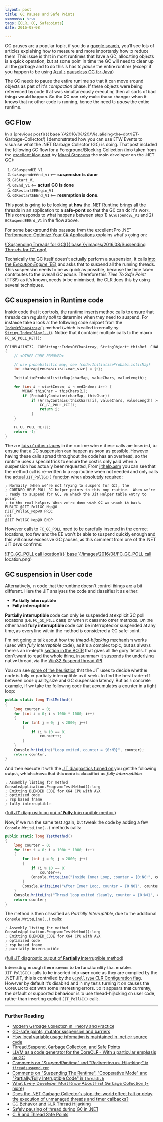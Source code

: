 ```yaml
---
layout: post
title: GC Pauses and Safe Points
comments: true
tags: [CLR, GC, Safepoints]
date: 2016-08-08

---
```


GC pauses are a popular topic, if you do a [google search](https://www.google.com/#q=gc+pauses+in+.net), you'll see lots of articles explaining how to measure and more importantly how to reduce them. This issue is that in most runtimes that have a GC, allocating objects is a quick operation, but at some point in time the GC will need to clean up all the garbage and to do this is has to *pause* the entire runtime (except if you happen to be using [Azul's pauseless GC for Java](https://www.azul.com/products/zing/pgc/)). 

The GC needs to pause the entire runtime so that it can move around objects as part of it's *compaction* phase. If these objects were being referenced by code that was simultaneously executing then all sorts of bad things would happen. So the GC can only make these changes when it knows that no other code is running, hence the need to *pause* the entire runtime. 

## GC Flow 

In a [previous post]({{ base }}/2016/06/20/Visualising-the-dotNET-Garbage-Collector/) I demonstrated how you can use ETW Events to visualise what the .NET Garbage Collector (GC) is doing. That post included the following GC flow for a Foreground/Blocking Collection (info taken from the [excellent blog post](https://blogs.msdn.microsoft.com/maoni/2014/12/25/gc-etw-events-3/) by [Maoni Stephens](https://github.com/Maoni0/) the main developer on the .NET GC):

1. `GCSuspendEE_V1` 
2. `GCSuspendEEEnd_V1` <– **suspension is done**
3. `GCStart_V1` 
4. `GCEnd_V1` <– **actual GC is done**
5. `GCRestartEEBegin_V1` 
6. `GCRestartEEEnd_V1` <– **resumption is done.**

This post is going to be looking at **how** the .NET Runtime brings all the threads in an application to a **safe-point** so that the GC can do it's work. This corresponds to what happens between step 1) `GCSuspendEE_V1` and 2) `GCSuspendEEEnd_V1` in the flow above.

For some background this passage from the excellent [Pro .NET Performance: Optimize Your C# Applications ](https://www.amazon.co.uk/Pro-NET-Performance-Optimize-Applications/dp/1430244585/ref=as_li_ss_tl?ie=UTF8&linkCode=ll1&tag=mattonsoft-21&linkId=f18fd47630f046ab8e28512acc728fbb) explains what's going on:

[![Suspending Threads for GC]({{ base }}/images/2016/08/Suspending Threads for GC.png)](https://books.google.co.uk/books?id=fhpYTbos8OkC&pg=PA103&lpg=PA103&dq=GC+safepoints+.NET&source=bl&ots=OcEbYCaMor&sig=XNDl1pSuKRcDU_xc1M6Go64ot2Q&hl=en&sa=X&redir_esc=y#v=onepage&q&f=false)

Technically the GC itself doesn't actually perform a suspension, it calls [into the *Execution Engine* (EE)](https://github.com/dotnet/coreclr/blob/master/src/vm/gcenv.ee.cpp#L26-L36) and asks that to suspend all the running threads. This suspension needs to be as quick as possible, because the time taken contributes to the overall *GC pause*. Therefore this *Time To Safe Point* (TTSP) as it's known, needs to be minimised, the CLR does this by using several techniques. 

## GC suspension in Runtime code

Inside code that it controls, the runtime inserts method calls to ensure that threads can regularly *poll* to determine when they need to suspend. For instance take a look at the following code snippet from the [`IndexOfCharArray()`](https://github.com/dotnet/coreclr/blob/deb00ad58acf627763b6c0a7833fa789e3bb1cd0/src/classlibnative/bcltype/stringnative.cpp#L351-L400) method (which is called internally by [`String.IndexOfAny(..)`](https://msdn.microsoft.com/en-us/library/system.string.indexofany(v=vs.110).aspx)). Notice that it contains multiple calls to the macro `FC_GC_POLL_RET()`:

``` cpp
FCIMPL4(INT32, COMString::IndexOfCharArray, StringObject* thisRef, CHARArray* valueRef, INT32 startIndex, INT32 count)
{
    // <OTHER CODE REMOVED>

    // use probabilistic map, see (code:InitializeProbabilisticMap)
    int charMap[PROBABILISTICMAP_SIZE] = {0};

    InitializeProbabilisticMap(charMap, valueChars, valueLength);

    for (int i = startIndex; i < endIndex; i++) {
        WCHAR thisChar = thisChars[i];
        if (ProbablyContains(charMap, thisChar))
            if (ArrayContains(thisChars[i], valueChars, valueLength) >= 0) {
                FC_GC_POLL_RET();
                return i;
            }
    }

    FC_GC_POLL_RET();
    return -1;
}
``` 

The are [lots of other places](https://github.com/dotnet/coreclr/search?utf8=%E2%9C%93&q=FC_GC_POLL+FC_GC_POLL_RET&type=Code) in the runtime where these calls are inserted, to ensure that a GC suspension can happen as soon as possible. However having these calls spread throughout the code has an overhead, so the runtime uses a special trick to ensure the cost is only paid when a suspension has actually been requested, From [jithelp.asm](https://github.com/dotnet/coreclr/blob/deb00ad58acf627763b6c0a7833fa789e3bb1cd0/src/vm/i386/jithelp.asm#L472-L480) you can see that the method call is re-written to a `nop` routine when not needed and only calls the [actual `JIT_PollGC()` function](https://github.com/dotnet/coreclr/blob/deb00ad58acf627763b6c0a7833fa789e3bb1cd0/src/vm/jithelpers.cpp#L6331-L6536) when absolutely required:

``` assembly
; Normally (when we're not trying to suspend for GC), the 
; CORINFO_HELP_POLL_GC helper points to this nop routine.  When we're 
; ready to suspend for GC, we whack the Jit Helper table entry to point 
; to the real helper. When we're done with GC we whack it back.
PUBLIC @JIT_PollGC_Nop@0
@JIT_PollGC_Nop@0 PROC
ret
@JIT_PollGC_Nop@0 ENDP
```

However calls to `FC_GC_POLL` need to be carefully inserted in the correct locations, too few and the EE won't be able to suspend quickly enough and this will cause excessive GC pauses, as this comment from one of the .NET JIT devs confirms:

[![FC_GC_POLL call location]({{ base }}/images/2016/08/FC_GC_POLL call location.png)](https://github.com/dotnet/coreclr/pull/36#discussion_r24088949)

## GC suspension in User code

Alternatively, in code that the runtime doesn't control things are a bit different. Here the JIT analyses the code and classifies it as either:

- **Partially interruptible**
- **Fully interruptible** 

**Partially interruptible** code can only be suspended at explicit GC poll locations (i.e. `FC_GC_POLL` calls) or when it calls into other methods. On the other hand **fully interruptible** code can be interrupted or suspended at any time, as every line within the method is considered a GC safe-point.

I'm not going to talk about how the *thread-hijacking* mechanism works (used with *fully interruptible* code), as it's a complex topic, but as always there's an in-depth [section in the BOTR](https://github.com/dotnet/coreclr/blob/775003a4c72f0acc37eab84628fcef541533ba4e/Documentation/botr/threading.md#hijacking) that gives all the gory details. If you don't want to read the whole thing, in summary it suspends the underlying native thread, via the [Win32 SuspendThread API](https://msdn.microsoft.com/en-us/library/windows/desktop/ms686345(v=vs.85).aspx). 

You can see [some of the heuristics](https://github.com/dotnet/coreclr/blob/deb00ad58acf627763b6c0a7833fa789e3bb1cd0/src/jit/flowgraph.cpp#L7382-L7462) that the JIT uses to decide whether code is fully or partially interruptible as it seeks to find the best trade-off between code quality/size and GC suspension latency. But as a concrete example, if we take the following code that accumulates a counter in a tight loop:

``` csharp
public static long TestMethod()
{
    long counter = 0;
    for (int i = 0; i < 1000 * 1000; i++)
    {
        for (int j = 0; j < 2000; j++)
        {
            if (i % 10 == 0)
                counter++;
        }
    }
    Console.WriteLine("Loop exited, counter = {0:N0}", counter);
    return counter;
}
```

And then execute it with the [JIT diagnostics turned on](https://github.com/dotnet/coreclr/blob/master/Documentation/building/viewing-jit-dumps.md#useful-complus-variables) you get the following output, which shows that this code is classified as *fully interruptible*:

``` assembly
; Assembly listing for method ConsoleApplication.Program:TestMethod():long
; Emitting BLENDED_CODE for X64 CPU with AVX
; optimized code
; rsp based frame
; fully interruptible
```
([full JIT diagnostic output of **Fully** Interruptible method](https://gist.github.com/mattwarren/71adb255e4b35a92a060029aef4d1728#file-testmethod-fully-interruptible-md))

Now, if we run the same test again, but tweak the code by adding a few `Console.WriteLine(..)` methods calls:

``` csharp
public static long TestMethod()
{
    long counter = 0;
    for (int i = 0; i < 1000 * 1000; i++)
    {
        for (int j = 0; j < 2000; j++)
        {
            if (i % 10 == 0)
                counter++;
            Console.WriteLine("Inside Inner Loop, counter = {0:N0}", counter);
        }
        Console.WriteLine("After Inner Loop, counter = {0:N0}", counter);
    }
    Console.WriteLine("Thread loop exited cleanly, counter = {0:N0}", counter);
    return counter;
}
```

The method is then classified as *Partially Interruptible*, due to the additional `Console.WriteLine(..)` calls:

``` assembly
; Assembly listing for method ConsoleApplication.Program:TestMethod():long
; Emitting BLENDED_CODE for X64 CPU with AVX
; optimized code
; rsp based frame
; partially interruptible
```
([full JIT diagnostic output of **Partially** Interruptible method](https://gist.github.com/mattwarren/06dd970b5364c80d445da4252558a5d3#file-testmethod-partially-interruptible-md))

Interesting enough there seems to be functionality that enables `JIT_PollGC()` calls to be inserted into **user** code as they are compiled by the .NET JIT, this is controlled by the [`GCPollType` CLR Configuration flag](https://github.com/dotnet/coreclr/blob/master/Documentation/project-docs/clr-configuration-knobs.md). However by default it's disabled and in my tests turning it on causes the CoreCLR to exit with some interesting errors. So it appears that currently, the default or supported behaviour is to use thread-hijacking on user code, rather than inserting explicit `JIT_PollGC()` calls.

----

### Further Reading
- [Modern Garbage Collection in Theory and Practice](http://blogs.microsoft.co.il/sasha/2013/11/05/modern-garbage-collection-in-theory-and-practice/)
- [GC-safe points, mutator suspension and barriers](http://flyingfrogblog.blogspot.co.uk/2012/03/gc-safe-points-mutator-suspension-and.html)
- [How local variable usage infomation is maintained in .net clr source code](http://stackoverflow.com/questions/30416520/how-local-variable-usage-infomation-is-maintained-in-net-clr-source-code)
- [Thread.Suspend, Garbage Collection, and Safe Points](https://msdn.microsoft.com/en-us/library/678ysw69(v=vs.110).aspx)
- [LLVM as a code generator for the CoreCLR - With a particular emphasis on GC
](http://llvm.org/devmtg/2015-04/slides/LLILC_Euro_LLVM_2015.pptx)
- [Comments on "SuspendRuntime" and "Redirection vs. Hijacking:" in `threadsuspend.cpp`](https://github.com/dotnet/coreclr/blob/6f26329518b08055c090315eee5db533e42f39ae/src/vm/threadsuspend.cpp#L4784-L4822)
- [Comments on "Suspending The Runtime", "Cooperative Mode" and "Partially/Fully Interuptible Code" in `threads.h`](https://github.com/dotnet/coreclr/blob/6f26329518b08055c090315eee5db533e42f39ae/src/vm/threads.h#L36-L132)
- [What Every Developer Must Know About Fast Garbage Collection (+ more)](http://geekswithblogs.net/akraus1/archive/2014/03/24/155766.aspx)
- [Does the .NET Garbage Collector's stop-the-world effect halt or delay the execution of unmanaged threads and timer callbacks?](http://stackoverflow.com/questions/16655948/does-the-net-garbage-collectors-stop-the-world-effect-halt-or-delay-the-execut)
- [GC Behavior and CLR Thread Hijacking](http://stackoverflow.com/questions/8404245/gc-behavior-and-clr-thread-hijacking/8405187#8405187)
- [Safely pausing of thread during GC in .NET](http://stackoverflow.com/questions/4418356/safely-pausing-of-thread-during-gc-in-net/4418520#4418520)
- [CLR and Thread Safe Points](http://osdir.com/ml/windows.devel.dotnet.rotor/2002-08/msg00006.html)
 
